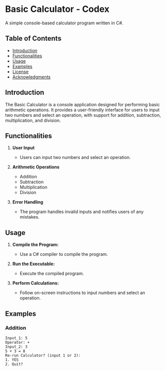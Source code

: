 # Basic Calculator - Codex

A simple console-based calculator program written in C#.

## Table of Contents
- [Introduction](#introduction)
- [Functionalities](#functionalities)
- [Usage](#usage)
- [Examples](#examples)
- [License](#license)
- [Acknowledgments](#acknowledgments)

## Introduction

The Basic Calculator is a console application designed for performing basic arithmetic operations. It provides a user-friendly interface for users to input two numbers and select an operation, with support for addition, subtraction, multiplication, and division.

## Functionalities

1. **User Input**
   - Users can input two numbers and select an operation.

2. **Arithmetic Operations**
   - Addition
   - Subtraction
   - Multiplication
   - Division

3. **Error Handling**
   - The program handles invalid inputs and notifies users of any mistakes.

## Usage

1. **Compile the Program:**
   - Use a C# compiler to compile the program.

2. **Run the Executable:**
   - Execute the compiled program.

3. **Perform Calculations:**
   - Follow on-screen instructions to input numbers and select an operation.

## Examples

### Addition

```plaintext
Input_1: 5
Operator: +
Input_2: 3
5 + 3 = 8
Re-run Calculator? (input 1 or 2):
1. YES
2. Quit?
```
